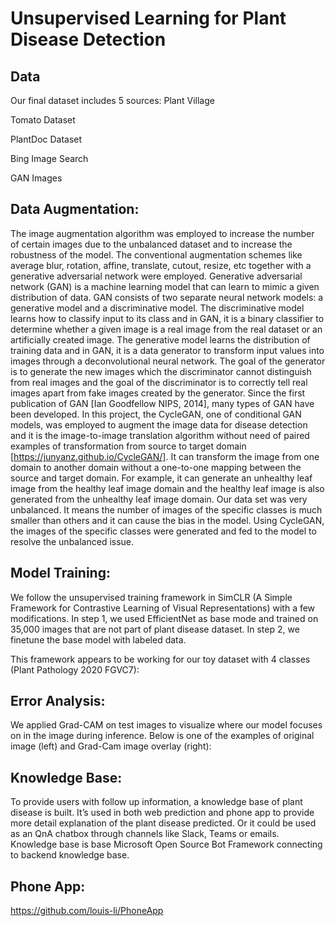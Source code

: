 # Unsupervised Learning for Plant Disease Detection

## Data

Our final dataset includes 5 sources:
Plant Village

Tomato Dataset

PlantDoc Dataset

Bing Image Search

GAN Images


## Data Augmentation:

The image augmentation algorithm was employed to increase the number of certain images due to the unbalanced dataset and to increase the robustness of the model. The conventional augmentation schemes like average blur, rotation, affine, translate, cutout, resize, etc together with a generative adversarial network were employed. Generative adversarial network (GAN) is a machine learning model that can learn to mimic a given distribution of data. GAN consists of two separate neural network models: a generative model and a discriminative model. The discriminative model learns how to classify input to its class and in GAN, it is a binary classifier to determine whether a given image is a real image from the real dataset or an artificially created image. The generative model learns the distribution of training data and in GAN, it is a data generator to transform input values into images through a deconvolutional neural network. The goal of the generator is to generate the new images which the discriminator cannot distinguish from real images and the goal of the discriminator is to correctly tell real images apart from fake images created by the generator. Since the first publication of GAN  [Ian Goodfellow NIPS, 2014], many types of GAN have been developed. In this project, the CycleGAN, one of conditional GAN models, was employed to augment the image data for disease detection and it is the image-to-image translation algorithm without need of paired examples of transformation from source to target domain [https://junyanz.github.io/CycleGAN/]. It can transform the image from one domain to another domain without a one-to-one mapping between the source and target domain. For example, it can generate an unhealthy leaf image from the healthy leaf image domain and the healthy leaf image is also generated from the unhealthy leaf image domain. Our data set was very unbalanced. It means the number of images of the specific classes is much smaller than others and it can cause the bias in the model. Using CycleGAN, the images of the specific classes were generated and fed to the model to resolve the unbalanced issue.
 


## Model Training:

We follow the unsupervised training framework in SimCLR (A Simple Framework for Contrastive Learning of Visual Representations) with a few modifications. 
In step 1, we used EfficientNet as base mode and trained on 35,000 images that are not part of plant disease dataset. In step 2, we finetune the base model with labeled data. 



This framework appears to be working for our toy dataset with 4 classes (Plant Pathology 2020 FGVC7):




## Error Analysis:


We applied Grad-CAM on test images to visualize where our model focuses on in the image during inference. Below is one of the examples of original image (left) and Grad-Cam image overlay (right):



## Knowledge Base:

To provide users with follow up information, a knowledge base of plant disease is built. It’s used in both web prediction and phone app to provide more detail explanation of the plant disease predicted. Or it could be used as an QnA chatbox through channels like Slack, Teams or emails. Knowledge base is base Microsoft Open Source Bot Framework connecting to backend knowledge base.







## Phone App:
https://github.com/louis-li/PhoneApp
